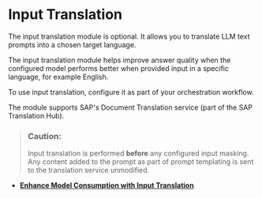 <!-- loioc43ad1d2dfed4a7e87e3dfd3c68b111f -->

# Input Translation

The input translation module is optional. It allows you to translate LLM text prompts into a chosen target language.

The input translation module helps improve answer quality when the configured model performs better when provided input in a specific language, for example English.

To use input translation, configure it as part of your orchestration workflow.

The module supports SAP's Document Translation service \(part of the SAP Translation Hub\).

> ### Caution:  
> Input translation is performed **before** any configured input masking. Any content added to the prompt as part of prompt templating is sent to the translation service unmodified.

-   **[Enhance Model Consumption with Input Translation](enhance-model-consumption-with-input-translation-0291151.md "")**  


